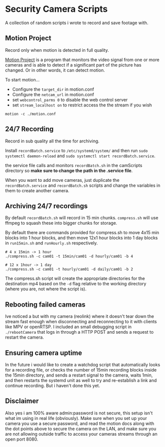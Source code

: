 # Security Camera Scripts

A collection of random scripts i wrote to record and save footage with.

## Motion Project

Record only when motion is detected in full quality.

[Motion Project](https://github.com/Motion-Project/motion) is a program that monitors the video signal from one or more cameras and is able to detect if a significant part of the picture has changed. Or in other words, it can detect motion.

To start motion...

* Configure the `target_dir` in motion.conf
* Configure the `netcam_url` in motion.conf
* set `webcontrol_parms 0` to disable the web control server
* set `stream_localhost on` to restrict access the the stream if you wish

```none
motion -c ./motion.conf
```

## 24/7 Recording

Record in sub quality all the time for archiving.

Install `recordBatch.service` to `/etc/systemd/system/` and then run `sudo systemctl daemon-reload` and `sudo systemctl start recordBatch.service`.

the service file calls and monitors `recordBatch.sh` in the camScripts directory so **make sure to change the path in the .service file**.

When you want to add move cameras, just duplicate the `recordBatch.service` and `recordBatch.sh` scripts and change the variables in them to create another camera.

## Archiving 24/7 recordings

By default `recordBatch.sh` will record in 15 min chunks. `compress.sh` will use ffmpeg to squash these into bigger chunks for storage.

By default there are commands provided for compress.sh to move 4x15 min blocks into 1 hour blocks, and then move 12x1 hour blocks into 1 day blocks in `run15min.sh` and `runHourly.sh` respectively.

```shell
# 4 x 15min -> 1 hour
./compress.sh -c cam01 -t 15min/cam01 -d hourly/cam01 -b 4

# 12 x 1hour -> 1 day
./compress.sh -c cam01 -t hourly/cam01 -d daily/cam01 -b 2
```

The compress.sh script will create the appropriate directories for the destination mp4 based on the `-d` flag relative to the working directory (where you are, not where the script is).

## Rebooting failed cameras

Ive noticed a but with my camera (reolink) where it doesn't tear down the stream fast enough when disconnecting and reconnecting to it with clients like MPV or openRTSP. I included an small debugging script in `./rebootCamera` that logs in through a HTTP POST and sends a request to restart the camera.

## Ensuring camera uptime

In the future i would like to create a watchdog script that automatically looks for a recording file, or checks the number of 15min recording blocks inside the 15min directory, and sends a restart signal to the camera, waits 1min, and then restarts the systemd unit as well to try and re-establish a link and continue recording. But i haven't done this yet.

## Disclaimer

Also yes i am 100% aware admin:password is not secure, this setup isn't what im using in real life (obviously). Make sure when you set up your camera you use a secure password, and read the motion docs along with the dot points above to secure the camera on the LAN, and make sure you are not allowing outside traffic to access your cameras streams through an open port 8080.
